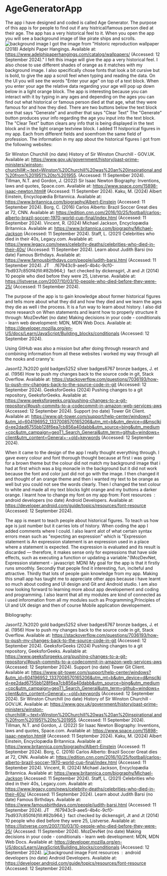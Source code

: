 # AgeGeneratorApp
The app i have designed and coded is called Age Generator.
The purpose of this app is for people to find out if any histrical/famous person died at their age.
The app has a very historical feel to it.
When you open the app you will see a background image of like pirate ships and scrolls.
![background image](https://github.com/user-attachments/assets/1387807b-1ba6-47df-a62e-cfed67499338) 
I got the image from "Historic reproduction wallpaper (2018) Adelphi Paper Hangings. Available at: https://www.adelphipaperhangings.com/catalog/wallpapers/ (Accessed: 12 September 2024)." 
I felt this image will give the app a very historical feel.
I also chose to use different shades of orange as it matches with my background image.
I also specifically chose fonts that look a bit cursive but is bold, to give the app a scroll feel when typing and reading the data.
On the UI you will see the words "Enter your age" on top of a text block.
When you enter your age the relative data regarding your age will pop up down below in a light orange block.
The app is interesting because you can interact with it by typing in any ages and depending on the ages you can find out what historical or famous person died at that age, what they were famous for and how they died.
There are two buttons below the text block one that says "Generate" and another that says "Clear Text"
The "Generate" button produces your info regarding the age you input into the text block.
The "Clear Text" button clears any info that is being displayed in the text block and in the light orange textview block.
I added 11 histporical figures in my app.
Each from different fields and soemfrom the same field of profession.
The information in my app about the historical figures I got from the following websites:

Sir Winston Churchill (no date) History of Sir Winston Churchill - GOV.UK. Available at: https://www.gov.uk/government/history/past-prime-ministers/winston-churchill#:~:text=Winston%20Churchill%20was%20an%20inspirational,and%20from%201951%20to%201955. (Accessed: 11 September 2024). 
Tillman, N.T. and Gordon, J. (2022) Sir Isaac Newton Biography: Inventions, laws and quotes, Space.com. Available at: https://www.space.com/15898-isaac-newton.html# (Accessed: 11 September 2024). 
Kaku, M. (2024) Albert Einstein, Encyclopædia Britannica. Available at: https://www.britannica.com/biography/Albert-Einstein (Accessed: 11 September 2024). 
Borg, C. (2016) Carlos Alberto: Brazil Soccer Great dies at 72, CNN. Available at: https://edition.cnn.com/2016/10/25/football/carlos-alberto-brazil-soccer-1970-world-cup-final/index.html (Accessed: 11 September 2024). 
Vincent, R. (2024) Michael Jackson, Encyclopædia Britannica. Available at: https://www.britannica.com/biography/Michael-Jackson (Accessed: 11 September 2024). 
Staff, L. (2021) Celebrities who died in their 40s, Legacy.com. Available at: https://www.legacy.com/news/celebrity-deaths/celebrities-who-died-in-their-40s/ (Accessed: 11 September 2024). 
Learn about Judith Barsi (no date) Famous Birthdays. Available at: https://www.famousbirthdays.com/people/judith-barsi.html (Accessed: 11 September 2024). 
JT    .f67943c9-aee5-4b4c-9cf0-7bd937c850f4{fill:#82b964;}  fact checked by dickensgirl, Jt and Jt (2014) 10 people who died before they were 25, Listverse. Available at: https://listverse.com/2007/10/03/10-people-who-died-before-they-were-25/ (Accessed: 11 September 2024). 

The purpose of the app is to gain knowledge about former historical figures and tells more about what they did and how they died and we learn the ages they die as well i the process.
It is a fun way to learn about history.
I also did more research on When statements and learnt how to properly structure it through:
MozDevNet (no date) Making decisions in your code - conditionals - learn web development: MDN, MDN Web Docs. Available at: https://developer.mozilla.org/en-US/docs/Learn/JavaScript/Building_blocks/conditionals (Accessed: 12 September 2024). 

Using GitHub was also a mission but after doing through research and combining information from all these websites i worked my way through all the nooks and cranny's:

Jason12.7k2020 gold badges5252 silver badges6767 bronze badges, J. et al. (1956) How to push my changes back to the source code in git, Stack Overflow. Available at: https://stackoverflow.com/questions/7036193/how-to-push-my-changes-back-to-the-source-code-in-git (Accessed: 12 September 2024). 
GeeksforGeeks (2024) Pushing changes to a git repository, GeeksforGeeks. Available at: https://www.geeksforgeeks.org/pushing-changes-to-a-git-repository/#push-commits-to-a-codecommit-in-amazon-web-services-aws (Accessed: 12 September 2024). 
Support (no date) Tower Git Client. Available at: https://www.git-tower.com/support/help-center/windows?&utm_id=604196952_1337008570165206&utm_mt=b&utm_device=d&msclkid=ee2dad6755bb128f6ea7cb856a40dabb&utm_source=bing&utm_medium=cpc&utm_campaign=geoT1_Search_General&utm_term=github+windows+client&utm_content=General+-+old+keywords (Accessed: 12 September 2024). 

When it came to the design of the app I really thought everything through.
I gave every colour and font thorough thought because at first i was going for a brown theme but the colour did not match my background image that i had at first which was a big monacle in the background but it did not work because the font and color just did not go with the image.
I then changed it and thought of an orange theme and then i wanted my text to be orange as well but you could not see the words clearly.
Then I changed the text colour to white and made all my text blocks light orange and my buttons a darker orange.
I learnt how to change my font on my app from:
Font resources  :   android developers (no date) Android Developers. Available at: https://developer.android.com/guide/topics/resources/font-resource (Accessed: 12 September 2024). 

The app is meant to teach people about historical figures.
To teach us how age is just number but it carries lots of history.
When coding the app I added comments where I could.
I also learnt alot of what certain syntax errors mean such as "expecting an expression"
which is "Expression statement is An expression statement is an expression used in a place where a statement is expected. The expression is evaluated and its result is discarded — therefore, it makes sense only for expressions that have side effects, such as executing a function or updating a variable."(MozDevNet, Expression statement - javascript: MDN)
My goal for the app is that it firstly runs smoothly.
Secondly that people find it interesting, fun, inciteful and attractive.
Thirdly that lots of people gain knowledge from my app.
Making this small app has taught me to appreciate other apps because i have learnt so much about coding and UI design and Git and Android studio.
I am also now looking forward to learning more about app developement and coding and programming.
I also learnt that all my modules are kind of connected as i used inforomation from all my modules such as Programming,Principles of UI and UX design and then of course Mobile application developement.

Bibliography:

Jason12.7k2020 gold badges5252 silver badges6767 bronze badges, J. et al. (1956) How to push my changes back to the source code in git, Stack Overflow. Available at: https://stackoverflow.com/questions/7036193/how-to-push-my-changes-back-to-the-source-code-in-git (Accessed: 12 September 2024). 
GeeksforGeeks (2024) Pushing changes to a git repository, GeeksforGeeks. Available at: https://www.geeksforgeeks.org/pushing-changes-to-a-git-repository/#push-commits-to-a-codecommit-in-amazon-web-services-aws (Accessed: 12 September 2024). 
Support (no date) Tower Git Client. Available at: https://www.git-tower.com/support/help-center/windows?&utm_id=604196952_1337008570165206&utm_mt=b&utm_device=d&msclkid=ee2dad6755bb128f6ea7cb856a40dabb&utm_source=bing&utm_medium=cpc&utm_campaign=geoT1_Search_General&utm_term=github+windows+client&utm_content=General+-+old+keywords (Accessed: 12 September 2024).
Sir Winston Churchill (no date) History of Sir Winston Churchill - GOV.UK. Available at: https://www.gov.uk/government/history/past-prime-ministers/winston-churchill#:~:text=Winston%20Churchill%20was%20an%20inspirational,and%20from%201951%20to%201955. (Accessed: 11 September 2024). 
Tillman, N.T. and Gordon, J. (2022) Sir Isaac Newton Biography: Inventions, laws and quotes, Space.com. Available at: https://www.space.com/15898-isaac-newton.html# (Accessed: 11 September 2024). 
Kaku, M. (2024) Albert Einstein, Encyclopædia Britannica. Available at: https://www.britannica.com/biography/Albert-Einstein (Accessed: 11 September 2024). 
Borg, C. (2016) Carlos Alberto: Brazil Soccer Great dies at 72, CNN. Available at: https://edition.cnn.com/2016/10/25/football/carlos-alberto-brazil-soccer-1970-world-cup-final/index.html (Accessed: 11 September 2024). 
Vincent, R. (2024) Michael Jackson, Encyclopædia Britannica. Available at: https://www.britannica.com/biography/Michael-Jackson (Accessed: 11 September 2024). 
Staff, L. (2021) Celebrities who died in their 40s, Legacy.com. Available at: https://www.legacy.com/news/celebrity-deaths/celebrities-who-died-in-their-40s/ (Accessed: 11 September 2024). 
Learn about Judith Barsi (no date) Famous Birthdays. Available at: https://www.famousbirthdays.com/people/judith-barsi.html (Accessed: 11 September 2024). 
JT    .f67943c9-aee5-4b4c-9cf0-7bd937c850f4{fill:#82b964;}  fact checked by dickensgirl, Jt and Jt (2014) 10 people who died before they were 25, Listverse. Available at: https://listverse.com/2007/10/03/10-people-who-died-before-they-were-25/ (Accessed: 11 September 2024). 
MozDevNet (no date) Making decisions in your code - conditionals - learn web development: MDN, MDN Web Docs. Available at: https://developer.mozilla.org/en-US/docs/Learn/JavaScript/Building_blocks/conditionals (Accessed: 12 September 2024).
![background image](https://github.com/user-attachments/assets/1387807b-1ba6-47df-a62e-cfed67499338) 
Font resources  :   android developers (no date) Android Developers. Available at: https://developer.android.com/guide/topics/resources/font-resource (Accessed: 12 September 2024). 
